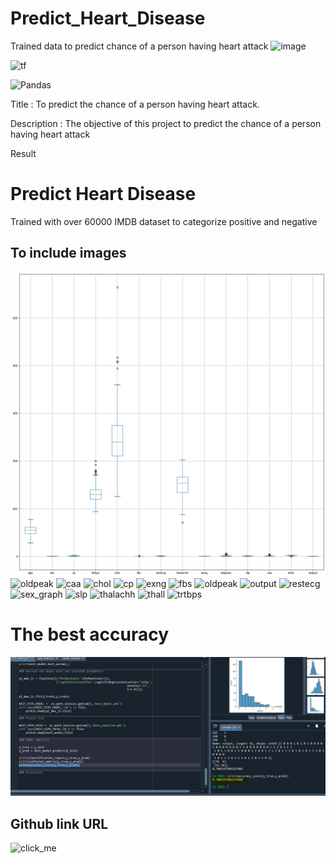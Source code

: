 # Predict_Heart_Disease
 Trained data to predict chance of a person having heart attack
<a><img alt = 'image' src="https://img.shields.io/badge/Spyder%20Ide-FF0000?style=for-the-badge&logo=spyder%20ide&logoColor=white"></a>

<a><img alt='tf' src="https://img.shields.io/badge/TensorFlow-FF6F00?style=for-the-badge&logo=tensorflow&logoColor=white"></a>

![Pandas](https://img.shields.io/badge/pandas-%23150458.svg?style=for-the-badge&logo=pandas&logoColor=white)

Title : To predict the chance of a person having heart attack.

Description : The objective of this project to predict the chance of a person having heart attack

Result 

# 

# Predict Heart Disease
 Trained with over 60000 IMDB dataset to categorize positive and negative

## To include images
![boxplot](boxplot.png)
![oldpeak](https://user-images.githubusercontent.com/107612407/174787617-51915e64-79e2-4754-8576-8b7b9eed73cd.png)
![caa](https://user-images.githubusercontent.com/107612407/174787750-cadfd247-55c9-4f1b-909a-7def049708a5.png)
![chol](https://user-images.githubusercontent.com/107612407/174787800-b2c7f570-32d5-4f31-ac1e-140f9192bbf6.png)
![cp](https://user-images.githubusercontent.com/107612407/174787893-a00331a9-e6bd-442b-b45b-ec0a4286eaf2.png)
![exng](https://user-images.githubusercontent.com/107612407/174787902-0905a46d-e4c4-4ead-bf89-38a4040d10e9.png)
![fbs](https://user-images.githubusercontent.com/107612407/174787931-9f2f7bc7-607f-46cd-b9bd-871b72e4ea8f.png)
![oldpeak](https://user-images.githubusercontent.com/107612407/174787970-801ae19a-b0bb-42fb-aa9e-7b87b14f3121.png)
![output](https://user-images.githubusercontent.com/107612407/174787985-36a55ae0-8ec5-4f7b-bb2e-461de896b8b4.png)
![restecg](https://user-images.githubusercontent.com/107612407/174788018-135e2c90-618c-4688-8c2a-4cb5f4de223a.png)
![sex_graph](https://user-images.githubusercontent.com/107612407/174788039-930014af-4de1-4972-a4f5-c004ff2cc99c.png)
![slp](https://user-images.githubusercontent.com/107612407/174788077-ea88360d-3bba-4901-a6a8-36ff2ac2467a.png)
![thalachh](https://user-images.githubusercontent.com/107612407/174788095-c50e0302-ceaf-4b11-ab0a-e82313059662.png)
![thall](https://user-images.githubusercontent.com/107612407/174788117-377d4a13-bd32-4952-9690-61350e9398a4.png)
![trtbps](https://user-images.githubusercontent.com/107612407/174788136-23073ed4-28bb-4b04-b115-263009e53ff9.png)

# The best accuracy
![best_accuracy](best_accuracy.JPG)

## Github link URL
![click_me]('https://github.com/lingeswaran-ramachandran/Predict_Heart_Disease.git')


